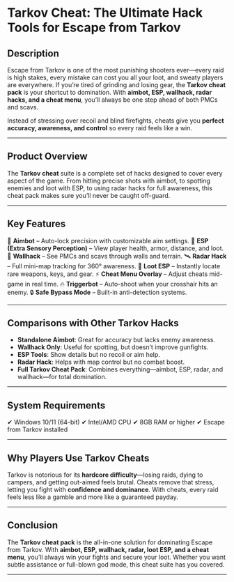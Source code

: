 # Tarkov Cheat: The Ultimate Hack Tools for Escape from Tarkov

## Description

Escape from Tarkov is one of the most punishing shooters ever—every raid is high stakes, every mistake can cost you all your loot, and sweaty players are everywhere. If you’re tired of grinding and losing gear, the **Tarkov cheat pack** is your shortcut to domination. With **aimbot, ESP, wallhack, radar hacks, and a cheat menu**, you’ll always be one step ahead of both PMCs and scavs.

Instead of stressing over recoil and blind firefights, cheats give you **perfect accuracy, awareness, and control** so every raid feels like a win.

---

## Product Overview

The **Tarkov cheat** suite is a complete set of hacks designed to cover every aspect of the game. From hitting precise shots with aimbot, to spotting enemies and loot with ESP, to using radar hacks for full awareness, this cheat pack makes sure you’ll never be caught off-guard.

---

## Key Features

🎯 **Aimbot** – Auto-lock precision with customizable aim settings.
👀 **ESP (Extra Sensory Perception)** – View player health, armor, distance, and loot.
🧱 **Wallhack** – See PMCs and scavs through walls and terrain.
🛰 **Radar Hack** – Full mini-map tracking for 360° awareness.
💎 **Loot ESP** – Instantly locate rare weapons, keys, and gear.
⚡ **Cheat Menu Overlay** – Adjust cheats mid-game in real time.
🔥 **Triggerbot** – Auto-shoot when your crosshair hits an enemy.
🔒 **Safe Bypass Mode** – Built-in anti-detection systems.

---

## Comparisons with Other Tarkov Hacks

* **Standalone Aimbot**: Great for accuracy but lacks enemy awareness.
* **Wallhack Only**: Useful for spotting, but doesn’t improve gunfights.
* **ESP Tools**: Show details but no recoil or aim help.
* **Radar Hack**: Helps with map control but no combat boost.
* **Full Tarkov Cheat Pack**: Combines everything—aimbot, ESP, radar, and wallhack—for total domination.

---

## System Requirements

✔ Windows 10/11 (64-bit)
✔ Intel/AMD CPU
✔ 8GB RAM or higher
✔ Escape from Tarkov installed

---

## Why Players Use Tarkov Cheats

Tarkov is notorious for its **hardcore difficulty**—losing raids, dying to campers, and getting out-aimed feels brutal. Cheats remove that stress, letting you fight with **confidence and dominance**. With cheats, every raid feels less like a gamble and more like a guaranteed payday.

---

## Conclusion

The **Tarkov cheat pack** is the all-in-one solution for dominating Escape from Tarkov. With **aimbot, ESP, wallhack, radar, loot ESP, and a cheat menu**, you’ll always win your fights and secure your loot. Whether you want subtle assistance or full-blown god mode, this cheat suite has you covered.

---
